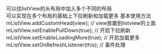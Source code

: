 可以往listView的头布局中加入多个不同的布局  
可以实现在多个布局的基础上下拉刷新和加载更多
基本使用方法
mListView.addCustomHead(view); // view放置到listview的上面 
mListView.setEnablePullDown(true); // 开启下拉刷新 
mListView.setEnableLoadingMore(true); // 开启加载更多
mListView.setOnRefreshListener(this); // 事件处理
